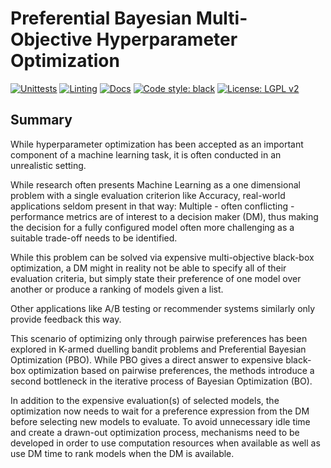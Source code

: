 # Preferential Bayesian Multi-Objective Hyperparameter Optimization
[![Unittests](https://github.com/ja-thomas/pbmohpo/actions/workflows/unittests.yml/badge.svg?branch=main)](https://github.com/ja-thomas/pbmohpo/actions/workflows/unittests.yml)
[![Linting](https://github.com/ja-thomas/pbmohpo/actions/workflows/black.yml/badge.svg?branch=main)](https://github.com/ja-thomas/pbmohpo/actions/workflows/black.yml)
[![Docs](https://github.com/ja-thomas/pbmohpo/actions/workflows/docs.yml/badge.svg?branch=main)](https://github.com/ja-thomas/pbmohpo/actions/workflows/docs.yml)
[![Code style: black](https://img.shields.io/badge/code%20style-black-000000.svg)](https://github.com/psf/black)
[![License: LGPL v2](https://img.shields.io/badge/License-LGPL_v2-blue.svg)](https://github.com/ja-thomas/pbmohpo/blob/main/LICENSE)


## Summary

While hyperparameter optimization has been accepted as an important component of a machine learning task, it is often conducted in an unrealistic setting.

While research often presents Machine Learning as a one dimensional problem with a single evaluation criterion like Accuracy, real-world applications seldom present in that way:
Multiple - often conflicting - performance metrics are of interest to a decision maker (DM), thus making the decision for a fully configured model often more challenging as a suitable trade-off needs to be identified.

While this problem can be solved via expensive multi-objective black-box optimization, a DM might in reality not be able to specify all of their evaluation criteria, but simply state their preference of one model over another or produce a ranking of models given a list.

Other applications like A/B testing or recommender systems similarly only provide feedback this way.

This scenario of optimizing only through pairwise preferences has been explored in K-armed duelling bandit problems and Preferential Bayesian Optimization (PBO).
While PBO gives a direct answer to expensive black-box optimization based on pairwise preferences, the methods introduce a second bottleneck in the iterative process of Bayesian Optimization (BO).

In addition to the expensive evaluation(s) of selected models, the optimization now needs to wait for a preference expression from the DM before selecting new models to evaluate.
To avoid unnecessary idle time and create a drawn-out optimization process, mechanisms need to be developed in order to use computation resources when available as well as use DM time to rank models when the DM is available.
